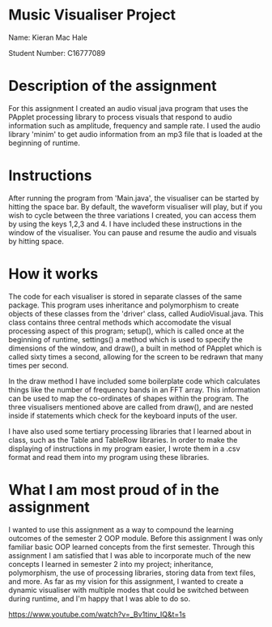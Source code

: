# Music Visualiser Project

Name: Kieran Mac Hale

Student Number: C16777089


# Description of the assignment

For this assignment I created an audio visual java program that uses the PApplet processing library to process
visuals that respond to audio information such as amplitude, frequency and sample rate. I used the audio library 
'minim' to get audio information from an mp3 file that is loaded at the beginning of runtime. 


# Instructions

After running the program from 'Main.java', the visualiser can be started by hitting the space bar. By default,
the waveform visualiser will play, but if you wish to cycle between the three variations I created, you can access them
by using the keys 1,2,3 and 4. I have included these instructions in the window of the visualiser. You can pause and resume
the audio and visuals by hitting space.


# How it works

The code for each visualiser is stored in separate classes of the same package. This program uses inheritance and polymorphism
to create objects of these classes from the 'driver' class, called AudioVisual.java. This class contains three central methods
which accomodate the visual processing aspect of this program; setup(), which is called once at the beginning of runtime, settings()
a method which is used to specify the dimensions of the window, and draw(), a built in method of PApplet which is called sixty times a second, 
allowing for the screen to be redrawn that many times per second. 

In the draw method I have included some boilerplate code which calculates things like the number of frequency bands in an FFT array.
This information can be used to map the co-ordinates of shapes within the program. The three visualisers mentioned above are called 
from draw(), and are nested inside if statements which check for the keyboard inputs of the user. 

I have also used some tertiary processing libraries that I learned about in class, such as the Table and TableRow libraries. In order
to make the displaying of instructions in my program easier, I wrote them in a .csv format and read them into my program using these
libraries. 


# What I am most proud of in the assignment

I wanted to use this assignment as a way to compound the learning outcomes of the semester 2 OOP module. 
Before this assignment I was only familiar basic OOP learned concepts from the first semester. Through this assignment I am 
satisfied that I was able to incorporate much of the new concepts I learned in semester 2 into my project; inheritance, polymorphism,
the use of processing libraries, storing data from text files, and more. As far as my vision for this assignment,
I wanted to create a dynamic visualiser with multiple modes that could be switched between during runtime, and I'm happy that I was able to do so. 


https://www.youtube.com/watch?v=_Bv1tinv_IQ&t=1s



